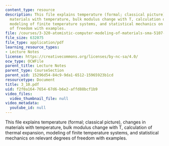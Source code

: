 ```yaml
---
content_type: resource
description: This file explains temperature (formal; classical picture), changes in
  materials with temperature, bulk modulus change with T, calculation of thermal expansion,
  modeling of finite temperature systems, and statistical mechanics on relevant degrees
  of freedom with examples.
file: /courses/3-320-atomistic-computer-modeling-of-materials-sma-5107-spring-2005/f2f0a164765467d6b6e2affd88bcf1b9_3_10.pdf
file_size: 632075
file_type: application/pdf
learning_resource_types:
- Lecture Notes
license: https://creativecommons.org/licenses/by-nc-sa/4.0/
ocw_type: OCWFile
parent_title: Lecture Notes
parent_type: CourseSection
parent_uid: 15296d54-84c9-9da1-6512-15965923b1cd
resourcetype: Document
title: 3_10.pdf
uid: f2f0a164-7654-67d6-b6e2-affd88bcf1b9
video_files:
  video_thumbnail_file: null
video_metadata:
  youtube_id: null
---
```

This file explains temperature (formal; classical picture), changes in materials with temperature, bulk modulus change with T, calculation of thermal expansion, modeling of finite temperature systems, and statistical mechanics on relevant degrees of freedom with examples.